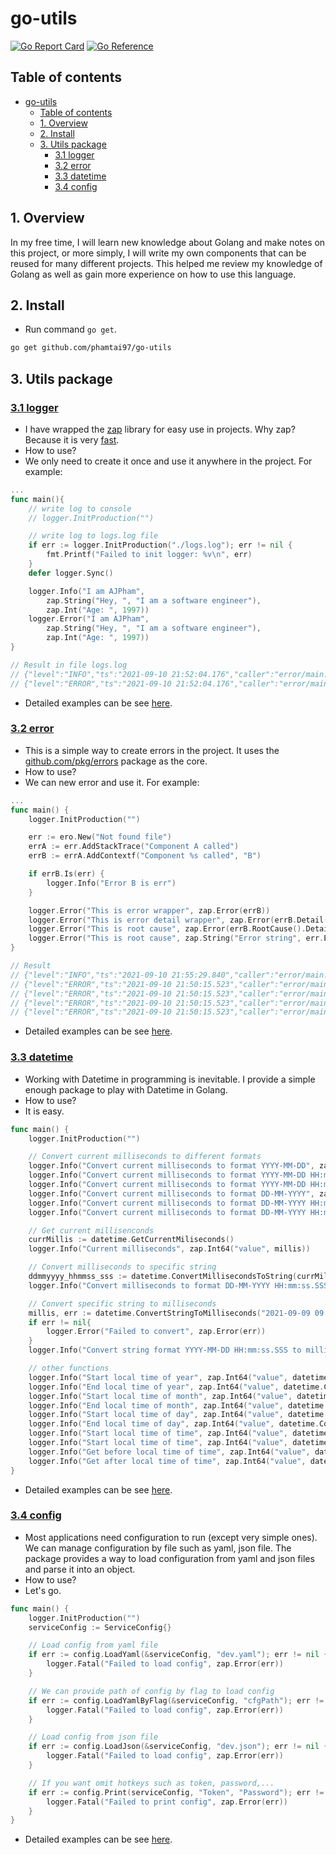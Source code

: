 # go-utils
[![Go Report Card](https://goreportcard.com/badge/github.com/phamtai97/go-utils)](https://goreportcard.com/report/github.com/phamtai97/go-utils) [![Go Reference](https://pkg.go.dev/badge/github.com/phamtai97/go-utils.svg)](https://pkg.go.dev/github.com/phamtai97/go-utils)

## Table of contents
- [go-utils](#go-utils)
  - [Table of contents](#table-of-contents)
  - [1. Overview](#1-overview)
  - [2. Install](#2-install)
  - [3. Utils package](#3-utils-package)
    - [3.1 logger](#31-logger)
    - [3.2 error](#32-error)
    - [3.3 datetime](#33-datetime)
    - [3.4 config](#34-config)
## 1. Overview
In my free time, I will learn new knowledge about Golang and make notes on this project, or more simply, I will write my own components that can be reused for many different projects. This helped me review my knowledge of Golang as well as gain more experience on how to use this language.

## 2. Install
- Run command `go get`.

```sh
go get github.com/phamtai97/go-utils
```
## 3. Utils package
### [3.1 logger](./utils/logger/logger.go) 
- I have wrapped the [zap](https://github.com/uber-go/zap) library for easy use in projects. Why zap? Because it is very [fast](https://github.com/uber-go/zap#performance).
- How to use?
- We only need to create it once and use it anywhere in the project. For example:

```go
...
func main(){
    // write log to console
    // logger.InitProduction("")

    // write log to logs.log file
    if err := logger.InitProduction("./logs.log"); err != nil {
        fmt.Printf("Failed to init logger: %v\n", err)
    }
    defer logger.Sync()

    logger.Info("I am AJPham",
        zap.String("Hey, ", "I am a software engineer"),
        zap.Int("Age: ", 1997))
    logger.Error("I am AJPham",
        zap.String("Hey, ", "I am a software engineer"),
        zap.Int("Age: ", 1997))
}

// Result in file logs.log
// {"level":"INFO","ts":"2021-09-10 21:52:04.176","caller":"error/main.go:65","msg":"I am AJPham","Hey, ":"I am a software engineer","Age: ":1997}
// {"level":"ERROR","ts":"2021-09-10 21:52:04.176","caller":"error/main.go:69","msg":"I am AJPham","Hey, ":"I am a software engineer","Age: ":1997,"stacktrace":"main.main\n\t/Users/Documents/github/go-utils/cmd/error/main.go:69\nruntime.main\n\t/usr/local/Cellar/go@1.13/1.13.11/libexec/src/runtime/proc.go:203"}
```

- Detailed examples can be see [here](cmd/logger/main.go).

### [3.2 error](./utils/error/error.go)
- This is a simple way to create errors in the project. It uses the [github.com/pkg/errors](https://github.com/pkg/errors) package as the core.
- How to use?
- We can new error and use it. For example:

```go
...
func main() {
    logger.InitProduction("")

    err := ero.New("Not found file")
    errA := err.AddStackTrace("Component A called")
    errB := errA.AddContextf("Component %s called", "B")

    if errB.Is(err) {
        logger.Info("Error B is err")
    }

    logger.Error("This is error wrapper", zap.Error(errB))
    logger.Error("This is error detail wrapper", zap.Error(errB.Detail()))
    logger.Error("This is root cause", zap.Error(errB.RootCause().Detail()))
    logger.Error("This is root cause", zap.String("Error string", err.Error()))
}

// Result
// {"level":"INFO","ts":"2021-09-10 21:55:29.840","caller":"error/main.go:66","msg":"Error B is err"}
// {"level":"ERROR","ts":"2021-09-10 21:50:15.523","caller":"error/main.go:65","msg":"This is error wrapper","error":"Component B called: Component A called: Not found file","stacktrace":"main.main\n\t/Users/Documents/github/go-utils/cmd/error/main.go:65\nruntime.main\n\t/usr/local/Cellar/go@1.13/1.13.11/libexec/src/runtime/proc.go:203"}
// {"level":"ERROR","ts":"2021-09-10 21:50:15.523","caller":"error/main.go:66","msg":"This is error detail wrapper","error":"Component B called: Component A called: Not found file","errorVerbose":"Not found file\ngo-utils/utils/error.New\n\t/Users/Documents/github/go-utils/utils/error/error.go:17\nmain.main\n\t/Users/Documents/github/go-utils/cmd/error/main.go:61\nruntime.main\n\t/usr/local/Cellar/go@1.13/1.13.11/libexec/src/runtime/proc.go:203\nruntime.goexit\n\t/usr/local/Cellar/go@1.13/1.13.11/libexec/src/runtime/asm_amd64.s:1357\nComponent A called\ngo-utils/utils/error.(*ErrorWrapper).AddStackTrace\n\t/Users/Documents/github/go-utils/utils/error/error.go:47\nmain.main\n\t/Users/Documents/github/go-utils/cmd/error/main.go:62\nruntime.main\n\t/usr/local/Cellar/go@1.13/1.13.11/libexec/src/runtime/proc.go:203\nruntime.goexit\n\t/usr/local/Cellar/go@1.13/1.13.11/libexec/src/runtime/asm_amd64.s:1357\nComponent B called","stacktrace":"main.main\n\t/Users/Documents/github/go-utils/cmd/error/main.go:66\nruntime.main\n\t/usr/local/Cellar/go@1.13/1.13.11/libexec/src/runtime/proc.go:203"}
// {"level":"ERROR","ts":"2021-09-10 21:50:15.523","caller":"error/main.go:67","msg":"This is root cause","error":"Not found file","errorVerbose":"Not found file\ngo-utils/utils/error.New\n\t/Users/Documents/github/go-utils/utils/error/error.go:17\nmain.main\n\t/Users/Documents/github/go-utils/cmd/error/main.go:61\nruntime.main\n\t/usr/local/Cellar/go@1.13/1.13.11/libexec/src/runtime/proc.go:203\nruntime.goexit\n\t/usr/local/Cellar/go@1.13/1.13.11/libexec/src/runtime/asm_amd64.s:1357","stacktrace":"main.main\n\t/Users/Documents/github/go-utils/cmd/error/main.go:67\nruntime.main\n\t/usr/local/Cellar/go@1.13/1.13.11/libexec/src/runtime/proc.go:203"}
// {"level":"ERROR","ts":"2021-09-10 21:50:15.523","caller":"error/main.go:68","msg":"This is root cause","Error string":"Not found file","stacktrace":"main.main\n\t/Users/Documents/github/go-utils/cmd/error/main.go:68\nruntime.main\n\t/usr/local/Cellar/go@1.13/1.13.11/libexec/src/runtime/proc.go:203"}
```

- Detailed examples can be see [here](cmd/error/main.go).

### [3.3 datetime](./utils/datetime/datetime.go)
- Working with Datetime in programming is inevitable. I provide a simple enough package to play with Datetime in Golang.
- How to use?
- It is easy.

```go
func main() {
    logger.InitProduction("")

    // Convert current milliseconds to different formats
    logger.Info("Convert current milliseconds to format YYYY-MM-DD", zap.String("value", datetime.ConvertCurrentLocalTimeToString(datetime.YYYY_MM_DD)))
    logger.Info("Convert current milliseconds to format YYYY-MM-DD HH:mm:ss", zap.String("value", datetime.ConvertCurrentLocalTimeToString(datetime.YYYY_MM_DD_HH_MM_SS)))
    logger.Info("Convert current milliseconds to format YYYY-MM-DD HH:mm:ss.SSS", zap.String("value", datetime.ConvertCurrentLocalTimeToString(datetime.YYYY_MM_DD_HH_MM_SS_SSS)))
    logger.Info("Convert current milliseconds to format DD-MM-YYYY", zap.String("value", datetime.ConvertCurrentLocalTimeToString(datetime.DD_MM_YYYY)))
    logger.Info("Convert current milliseconds to format DD-MM-YYYY HH:mm:ss", zap.String("value", datetime.ConvertCurrentLocalTimeToString(datetime.DD_MM_YYYY_HH_MM_SS)))
    logger.Info("Convert current milliseconds to format DD-MM-YYYY HH:mm:ss.SSS", zap.String("value", datetime.ConvertCurrentLocalTimeToString(datetime.DD_MM_YYYY_HH_MM_SS_SSS)))

    // Get current millisenconds
    currMillis := datetime.GetCurrentMiliseconds()
    logger.Info("Current milliseconds", zap.Int64("value", millis))

    // Convert milliseconds to specific string
    ddmmyyyy_hhmmss_sss := datetime.ConvertMillisecondsToString(currMillis, datetime.DD_MM_YYYY_HH_MM_SS_SSS)
    logger.Info("Convert milliseconds to format DD-MM-YYYY HH:mm:ss.SSS", zap.String("value", ddmmyyyy_hhmmss_sss))

    // Convert specific string to milliseconds
    millis, err := datetime.ConvertStringToMilliseconds("2021-09-09 09:09:09.999", datetime.YYYY_MM_DD_HH_MM_SS_SSS)
    if err != nil{
        logger.Error("Failed to convert", zap.Error(err))
    }
    logger.Info("Convert string format YYYY-MM-DD HH:mm:ss.SSS to millisecond", zap.Int64("value", millis))

    // other functions
    logger.Info("Start local time of year", zap.Int64("value", datetime.ConvertLocalTimeToMilliseconds(datetime.GetStartLocalTimeOfYear())))
    logger.Info("End local time of year", zap.Int64("value", datetime.ConvertLocalTimeToMilliseconds(datetime.GetEndLocalTimeOfYear())))
    logger.Info("Start local time of month", zap.Int64("value", datetime.ConvertLocalTimeToMilliseconds(datetime.GetStartLocalTimeOfMonth())))
    logger.Info("End local time of month", zap.Int64("value", datetime.ConvertLocalTimeToMilliseconds(datetime.GetEndLocalTimeOfMonth())))
    logger.Info("Start local time of day", zap.Int64("value", datetime.ConvertLocalTimeToMilliseconds(datetime.GetStartLocalTimeOfDay())))
    logger.Info("End local time of day", zap.Int64("value", datetime.ConvertLocalTimeToMilliseconds(datetime.GetEndLocalTimeOfDay())))
    logger.Info("Start local time of time", zap.Int64("value", datetime.ConvertLocalTimeToMilliseconds(datetime.GetStartLocalTimeOfTime(time.Now()))))
    logger.Info("Start local time of time", zap.Int64("value", datetime.ConvertLocalTimeToMilliseconds(datetime.GetEndLocalTimeOfTime(time.Now()))))
    logger.Info("Get before local time of time", zap.Int64("value", datetime.ConvertLocalTimeToMilliseconds(datetime.GetBeforeLocalTimeOfTime(time.Now(), 9, true))))
    logger.Info("Get after local time of time", zap.Int64("value", datetime.ConvertLocalTimeToMilliseconds(datetime.GetAfterLocalTimeOfTime(time.Now(), 9, false))))
}
```

- Detailed examples can be see [here](cmd/datetime/main.go).

### [3.4 config](./utils/config/config.go)
- Most applications need configuration to run (except very simple ones). We can manage configuration by file such as yaml, json file. The package provides a way to load configuration from yaml and json files and parse it into an object.
- How to use?
- Let's go.

```go
func main() {
    logger.InitProduction("")
    serviceConfig := ServiceConfig{}

    // Load config from yaml file
    if err := config.LoadYaml(&serviceConfig, "dev.yaml"); err != nil {
        logger.Fatal("Failed to load config", zap.Error(err))
    }

    // We can provide path of config by flag to load config
    if err := config.LoadYamlByFlag(&serviceConfig, "cfgPath"); err != nil {
        logger.Fatal("Failed to load config", zap.Error(err))
    }

    // Load config from json file
    if err := config.LoadJson(&serviceConfig, "dev.json"); err != nil {
        logger.Fatal("Failed to load config", zap.Error(err))
    }

    // If you want omit hotkeys such as token, password,...
    if err := config.Print(serviceConfig, "Token", "Password"); err != nil {
        logger.Fatal("Failed to print config", zap.Error(err))
    }
}
```
- Detailed examples can be see [here](./cmd/config/main.go).